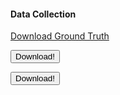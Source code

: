 #### Data Collection


<a href="https://github.com/doubleblinddoubleblind/oopsla2017/blob/master/ground_truth.xlsx" download>Download Ground Truth</a>

<form method="get" action="https://github.com/doubleblinddoubleblind/oopsla2017/blob/master/ground_truth.xlsx">
   <button type="submit">Download!</button>
</form>

<button type="submit" onclick="window.open('https://github.com/doubleblinddoubleblind/oopsla2017/blob/master/ground_truth.xlsx')">Download!</button>


